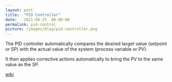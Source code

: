 ```yaml
---
layout: post
title:  "PID Controller"
date:   2021-08-25  00:00:00
permalink: pid-control
picture: /images/blog/pid-controller.png
---
```


The PID controller automatically compares the desired target value (setpoint or SP) with the actual value of the system (process variable or PV).

It then applies corrective actions automatically to bring the PV to the same value as the SP.

[wiki](https://en.wikipedia.org/wiki/Proportional%E2%80%93integral%E2%80%93derivative_controller) 
